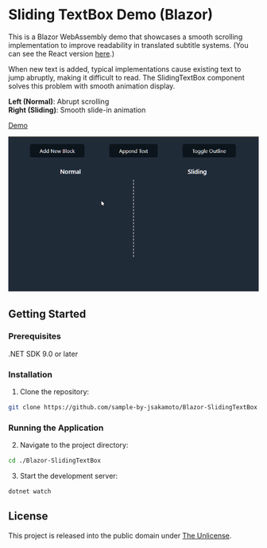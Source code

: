 # Sliding TextBox Demo (Blazor)

This is a Blazor WebAssembly demo that showcases a smooth scrolling implementation to improve readability in translated subtitle systems. (You can see the React version [here](https://github.com/sample-by-jsakamoto/React-SlidingTextBox).)

When new text is added, typical implementations cause existing text to jump abruptly, making it difficult to read. The SlidingTextBox component solves this problem with smooth animation display.

**Left (Normal)**: Abrupt scrolling  
**Right (Sliding)**: Smooth slide-in animation

[Demo](https://sample-by-jsakamoto.github.io/React-SlidingTextBox/)

![](.assets/demo-video.gif)


## Getting Started

### Prerequisites

.NET SDK 9.0 or later

### Installation

1. Clone the repository:

```bash
git clone https://github.com/sample-by-jsakamoto/Blazor-SlidingTextBox.git
```

### Running the Application

2. Navigate to the project directory:

```bash
cd ./Blazor-SlidingTextBox
```

3. Start the development server:

```bash
dotnet watch
```

## License

This project is released into the public domain under [The Unlicense](LICENSE).
